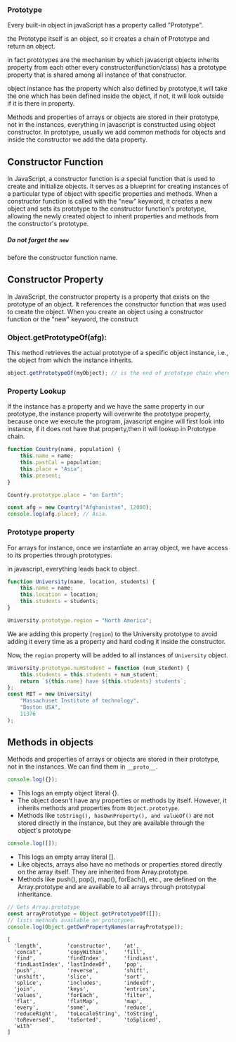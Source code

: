 ### Prototype

Every built-in object in javaScript has a property called "Prototype".

the Prototype itself is an object, so it creates a chain of Prototype and return an object.

in fact prototypes are the mechanism by which javascript objects inherits property from each other
every constructor(function/class) has a prototype property that is shared among all instance of that constructor.

object instance has the property which also defined by prototype,it will take the one which has been defined inside the object, if not, it will look outside if it is there in property.

Methods and properties of arrays or objects are stored in their prototype, not in the instances, everything in javascript is constructed using object constructor.
In prototype, usually we add common methods for objects and inside the constructor we add the data property.

## Constructor Function

<p>In JavaScript, a constructor function is a special function that is used to create and initialize objects. 
It serves as a blueprint for creating instances of a particular type of object with specific properties and methods. 
When a constructor function is called with the "new" keyword, it creates a new object and sets its prototype to the constructor function's prototype, allowing the newly created object to inherit properties and methods from the constructor's prototype.</p>
<h5>Do not forget the <code>new</code></h5> before the constructor function name.

## Constructor Property

<p>In JavaScript, the constructor property is a property that exists on the prototype of an object. 
It references the constructor function that was used to create the object. 
When you create an object using a constructor function or the "new" keyword, the construct</p>

### Object.getPrototypeOf(afg):

This method retrieves the actual prototype of a specific object instance, i.e., the object from which the instance inherits.

```js
object.getPrototypeOf(myObject); // is the end of prototype chain where there is no method and the value is null.
```

### Property Lookup

If the instance has a property and we have the same property in our prototype, the instance property will overwrite the prototype property, because once we execute the program, javascript engine will first look into instance, if it does not have that property,then it will lookup in Prototype chain.

```js
function Country(name, population) {
	this.name = name;
	this.pastCal = population;
	this.place = "Asia";
	this.present;
}

Country.prototype.place = "on Earth";

const afg = new Country("Afghanistan", 12000);
console.log(afg.place); // Asia.
```

### Prototype property

For arrays for instance, once we instantiate an array object, we have access to its properties through prototypes.

in javascript, everything leads back to object.

```js
function University(name, location, students) {
	this.name = name;
	this.location = location;
	this.students = students;
}
```

<!-- Add the prototype -->

```js
University.prototype.region = "North America";
```

We are adding this property (`region`) to the University prototype to avoid adding it every time as a property and hard coding it inside the constructor.

Now, the `region` property will be added to all instances of `University` object.

```js
University.prototype.numStudent = function (num_student) {
	this.students = this.students + num_student;
	return `${this.name} have ${this.students} students`;
};
const MIT = new University(
	"Massachuset Institute of technology",
	"Boston USA",
	11376
);
```

## Methods in objects

Methods and properties of arrays or objects are stored in their prototype, not in the instances.
We can find them in `__proto__.`

```js
console.log({});
```

- This logs an empty object literal {}.
- The object doesn't have any properties or methods by itself. However, it inherits methods and properties from `Object.prototype`.
- Methods like `toString(), hasOwnProperty(), and valueOf()` are not stored directly in the instance, but they are available through the object's prototype

```js
console.log([]);
```

- This logs an empty array literal [].
- Like objects, arrays also have no methods or properties stored directly on the array itself. They are inherited from Array.prototype.
- Methods like push(), pop(), map(), forEach(), etc., are defined on the Array.prototype and are available to all arrays through prototypal inheritance.

```js
// Gets Array.prototype
const arrayPrototype = Object.getPrototypeOf([]);
// lists methods available on prototypes.
console.log(Object.getOwnPropertyNames(arrayPrototype));
```

<!-- Output -->

```list
[
  'length',        'constructor',    'at',
  'concat',        'copyWithin',     'fill',
  'find',          'findIndex',      'findLast',
  'findLastIndex', 'lastIndexOf',    'pop',
  'push',          'reverse',        'shift',
  'unshift',       'slice',          'sort',
  'splice',        'includes',       'indexOf',
  'join',          'keys',           'entries',
  'values',        'forEach',        'filter',
  'flat',          'flatMap',        'map',
  'every',         'some',           'reduce',
  'reduceRight',   'toLocaleString', 'toString',
  'toReversed',    'toSorted',       'toSpliced',
  'with'
]
```
